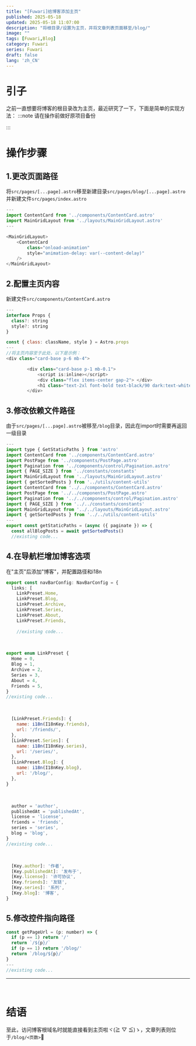 ```yaml
---
title: "[Fuwari]给博客添加主页"
published: 2025-05-18
updated: 2025-05-18 11:07:00
description: "将根目录/设置为主页，并将文章列表页面移至/blog/"
image: ""
tags: [Fuwari,Blog]
category: Fuwari
series: Fuwari
draft: false
lang: 'zh_CN'
---
```


# 引子
之前一直想要将博客的根目录改为主页，最近研究了一下，下面是简单的实现方法：
:::note
请在操作前做好原项目备份

:::

# 操作步骤
## 1.更改页面路径
将`src/pages/[...page].astro`移至新建目录`src/pages/blog/[...page].astro`<br/>
并新建文件`src/pages/index.astro`

```js title="index.astro" ins={1-11}
---
import ContentCard from '../components/ContentCard.astro'
import MainGridLayout from '../layouts/MainGridLayout.astro'
---

<MainGridLayout>
    <ContentCard 
        class="onload-animation" 
        style="animation-delay: var(--content-delay)"
    />
</MainGridLayout>

```

## 2.配置主页内容
新建文件`src/components/ContentCard.astro`

```js title="ContentCard.astro" {9} ins={1-8,10-16}
---
interface Props {
  class?: string
  style?: string
}

const { class: className, style } = Astro.props
---
//将主页内容至于此处，以下是示例：
<div class="card-base p-6 mb-4">

        <div class="card-base p-1 mb-0.1">
            <script is:inline></script>
            <div class="flex items-center gap-2"> </div>
            <h1 class="text-2xl font-bold text-black/90 dark:text-white/90">Welcome to my blog,👋</h1>
        </div>

```

## 3.修改依赖文件路径

由于`src/pages/[...page].astro`被移至`/blog`目录，因此在import时需要再返回一级目录
```js title="src/pages/[...page].astro" ins={9-14} del={3-8}
---
import type { GetStaticPaths } from 'astro'
import ContentCard from '../components/ContentCard.astro'
import PostPage from '../components/PostPage.astro'
import Pagination from '../components/control/Pagination.astro'
import { PAGE_SIZE } from '../constants/constants'
import MainGridLayout from '../layouts/MainGridLayout.astro'
import { getSortedPosts } from '../utils/content-utils'
import ContentCard from '../../components/ContentCard.astro'
import PostPage from '../../components/PostPage.astro'
import Pagination from '../../components/control/Pagination.astro'
import { PAGE_SIZE } from '../../constants/constants'
import MainGridLayout from '../../layouts/MainGridLayout.astro'
import { getSortedPosts } from '../../utils/content-utils'
---
export const getStaticPaths = (async ({ paginate }) => {
  const allBlogPosts = await getSortedPosts()
  //existing code...
```

## 4.在导航栏增加博客选项
在"主页"后添加"博客"，并配置路径和i18n
```typescript title="src/config.ts" startLineNumber=41 ins={4}
export const navBarConfig: NavBarConfig = {
  links: [
    LinkPreset.Home,
    LinkPreset.Blog,
    LinkPreset.Archive,
    LinkPreset.Series,
    LinkPreset.About,
    LinkPreset.Friends,
 
    //existing code...
```
<br/>

```js title="src/types/config.ts" startLineNumber=38 ins={3} "2" "3" "4" "5"
export enum LinkPreset {
  Home = 0,
  Blog = 1,
  Archive = 2,
  Series = 3,
  About = 4,
  Friends = 5,
}
//existing code...
```
<br/>

```js title="src/constants/link-presets.ts" startLineNumber=18 ins={9-12}
  [LinkPreset.Friends]: {
    name: i18n(I18nKey.friends),
    url: '/friends/',
  },
  [LinkPreset.Series]: {
    name: i18n(I18nKey.series),
    url: '/series/',
  },
  [LinkPreset.Blog]: {
    name: i18n(I18nKey.blog),
    url: '/blog/',
  },
}
```
<br/>

```js title="src/i18n/i18nKey.ts" startLineNumber=32 ins={6}
  author = 'author',
  publishedAt = 'publishedAt',
  license = 'license',
  friends = 'friends',
  series = 'series',
  blog = 'blog',
}
//existing code...
```
<br/>

```js title="src/i18n/languages/zh_CN.ts" startLineNumber=35 ins={6}
  [Key.author]: '作者',
  [Key.publishedAt]: '发布于',
  [Key.license]: '许可协议',
  [Key.friends]: '友链',
  [Key.series]: '系列',
  [Key.blog]: '博客',
}
```

## 5.修改控件指向路径

```js title="src/components/control/Pagination.astro" startLineNumber=47 ins={4-5} del={2-3} ins="blog/"
const getPageUrl = (p: number) => {
  if (p == 1) return '/'
  return `/${p}/`
  if (p == 1) return '/blog/'
  return `/blog/${p}/`
}
---
//existing code...
```
---
<br/>

# 结语
至此，访问博客根域名时就能直接看到主页啦ヾ(≧ ▽ ≦)ゝ，文章列表则位于`/blog/<页数>`🎉 

